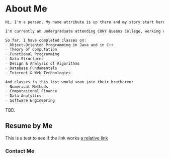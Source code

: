 # About Me
```markdown
Hi, I'm a person. My name attribute is up there and my story start here. 

I'm currently an undergraduate attending CUNY Queens College, working on getting my Bachelor's degree in Computer Science.

So far, I have completed classes on: 
- Object-Oriented Programming in Java and in C++
- Theory of Computation
- Functional Programming
- Data Structures 
- Design & Analysis of Algorithms 
- Database Fundamentals
- Internet & Web Technologies

And classes in this list would soon join their bretheren:
- Numerical Methods
- Computaitonal Finance
- Data Analytics
- Software Engineering
```

TBD.
## Resume by Me 
This is a test to see if the link works
[a relative link](resume/Cai_Resume_2021.pdf)


### Contact Me 

